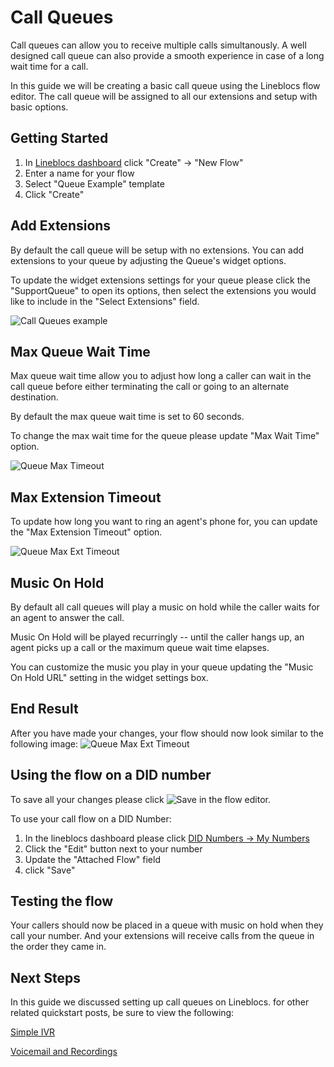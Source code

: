 # Call Queues

Call queues can allow you to receive multiple calls simultanously. A well designed call queue can also provide a smooth experience in case of a long wait time for a call.

In this guide we will be creating a basic call queue using the Lineblocs flow editor. The call queue will be assigned to all our extensions and setup with basic options. 

## Getting Started

1. In [Lineblocs dashboard](https://app.lineblocs.com/#/dashboard) click "Create" -> "New Flow"
2. Enter a name for your flow
3. Select "Queue Example" template
4. Click "Create"


## Add Extensions

By default the call queue will be setup with no extensions. You can add extensions to your queue by adjusting the Queue's widget options.

To update the widget extensions settings for your queue please click the "SupportQueue" to open its options, then select the extensions you would like to include in the "Select Extensions" field.

![Call Queues example](/img/frontend/docs/call-queue/extension-select.png)

## Max Queue Wait Time

Max queue wait time allow you to adjust how long a caller can wait in the call queue before either terminating the call or going to an alternate destination.

By default the max queue wait time is set to 60 seconds.

To change the max wait time for the queue please update "Max Wait Time" option.

![Queue Max Timeout](/img/frontend/docs/call-queue/queue-max-wait.png)

## Max Extension Timeout

To update how long you want to ring an agent's phone for, you can update the "Max Extension Timeout" option.

![Queue Max Ext Timeout](/img/frontend/docs/call-queue/queue-max-ext-timeout.png)

## Music On Hold

By default all call queues will play a music on hold while the caller waits for an agent to answer the call. 

Music On Hold will be played recurringly -- until the caller hangs up, an agent picks up a call or the maximum queue wait time elapses.

You can customize the music you play in your queue updating the "Music On Hold URL" setting in the widget settings box. 

## End Result

After you have made your changes, your flow should now look similar to the following image:
![Queue Max Ext Timeout](/img/frontend/docs/call-queue/main.png)

## Using the flow on a DID number

To save all your changes please click ![Save](/img/frontend/docs/shared/save.png) in the flow editor.

To use your call flow on a DID Number:

1. In the lineblocs dashboard please click [DID Numbers -> My Numbers](https://app.lineblocs.com/#/dashboard/dids/my-numbers)
2. Click the "Edit" button next to your number
3. Update the "Attached Flow" field
4. click "Save"

## Testing the flow

Your callers should now be placed in a queue with music on hold when they call your number. And your extensions will receive calls from the queue in the order they came in.

## Next Steps

In this guide we discussed setting up call queues on Lineblocs. for other related quickstart posts, be sure to view the following:

[Simple IVR](https://lineblocs.com/resources/quickstarts/basic-ivr)

[Voicemail and Recordings](https://lineblocs.com/resources/quickstarts/recordings-and-voicemail)